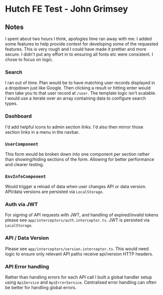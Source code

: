 # Hutch FE Test - John Grimsey

## Notes

I spent about two hours I think, apologies time ran away with me. I added some features to help provide context for developing some of the requested features.
This is very rough and I could have made it prettier and more secure. I didn't put any effort in to ensuring all fonts etc were consistent. I chose to focus on logic.

### Search

I ran out of time. Plan would be to have matching user records displayed in a dropdown just like Google. Then clicking a result or hitting enter would then take you to that user record at `/user`.
The template logic isn't scalable. I would use a iterate over an array containing data to configure search types.

### Dashboard 

I'd add helpful icons to admin section links. I'd also then mirror those section links in a menu in the navbar.

### `UserComponent`

This form would be broken down into one component per section rather than showing/hiding sections of the form.
Allowing for better performance and clearer testing.

### `EnvInfoComponent`

Would trigger a reload of data when user changes API or data version.
API/data versions are persisted via `LocalStorage`.

### Auth via JWT

For signing of API requests with JWT, and handling of expired/invalid tokens please see `app/interceptors/auth.interceptor.ts`. 
JWT is persisted via `LocalStorage`.

### API / Data Version

Please see `app/interceptors/version.interceptor.ts`. This would need logic to ensure only relevant API paths receive api/version HTTP headers.

### API Error handling

Rather than handling errors for each API call I built a global handler setup using `ApiService` and `ApiErrorService`. Centralised error handling can often be better for handling global errors.
